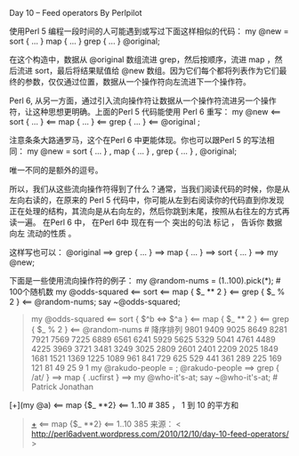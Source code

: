 Day 10 – Feed operators By   Perlpilot


 使用Perl 5 编程一段时间的人可能遇到或写过下面这样相似的代码：
    my @new = sort { ... } map { ... } grep { ... } @original;

在这个构造中，数据从  @original 数组流进 grep，然后按顺序，流进 map  ，然后流进 sort，最后将结果赋值给 @new 数组。因为它们每个都将列表作为它们最终的参数，仅仅通过位置，数据从一个操作符向左流进下一个操作符。

Perl 6, 从另一方面，通过引入流向操作符让数据从一个操作符流进另一个操作符，让这种思想更明确。上面的Perl 5 代码能使用 Perl 6 重写：
    my @new <== sort { ... } <== map { ... } <== grep { ... } <== @original ;

注意条条大路通罗马，这个在Perl 6 中更能体现。你也可以跟Perl 5 的写法相同：
    my @new = sort { ... } , map { ... } , grep { ... } , @original;

唯一不同的是额外的逗号。

所以，我们从这些流向操作符得到了什么？通常，当我们阅读代码的时候，你是从左向右读的，在原来的 Perl 5 代码中，你可能从左到右阅读你的代码直到你发现正在处理的结构，其流向是从右向左的，然后你跳到末尾，按照从右往左的方式再读一遍。 在Perl 6 中， 在Perl 6中 现在有一个 突出的句法 标记 ， 告诉你 数据 向左 流动的性质 。




这样写也可以：
    @original ==> grep { ... } ==> map { ... } ==> sort { ... }  ==> my @new;

下面是一些使用流向操作符的例子：
    my @random-nums = (1..100).pick(*);  # 100个随机数
    my @odds-squared <== sort <== map { $_ ** 2 } <== grep { $_ % 2 } <== @random-nums;
    say ~@odds-squared;


> my @odds-squared <== sort { $^b <=> $^a } <== map { $_ ** 2 } <== grep { $_ % 2 } <== @random-nums   # 降序排列
9801 9409 9025 8649 8281 7921 7569 7225 6889 6561 6241 5929 5625 5329 5041 4761 4489 4225 3969 3721 3481 3249 3025 2809 2601 2401 2209 2025 1849 1681
1521 1369 1225 1089 961 841 729 625 529 441 361 289 225 169 121 81 49 25 9 1
    my @rakudo-people = <scott patrick carl moritz jonathan jerry stephen>;
    @rakudo-people ==> grep { /at/ } ==> map { .ucfirst } ==> my @who-it's-at;
    say ~@who-it's-at;    # Patrick Jonathan

 [+](my @a) <== map {$_ **2} <==  1..10   # 385 ， 1 到 10 的平方和

> [+]() <== map {$_ **2} <==  1..10
385
来源： < http://perl6advent.wordpress.com/2010/12/10/day-10-feed-operators/ >  